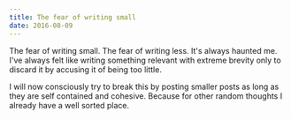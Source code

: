 ```yaml
---
title: The fear of writing small
date: 2016-08-09
---
```


The fear of writing small. The fear of writing less. It's
always haunted me. I've always felt like writing something
relevant with extreme brevity only to discard it by accusing
it of being too little.

I will now consciously try to break this by posting smaller
posts as long as they are self contained and cohesive. Because
for other random thoughts I already have a well sorted place.

<!--more-->
